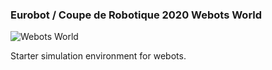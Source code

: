 ### Eurobot / Coupe de Robotique 2020 Webots World

![Webots World](https://raw.github.com/robotique-ecam/simulation-world/master/screenshots/webots-cdr2020.png)

Starter simulation environment for webots.
